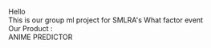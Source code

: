 Hello<br>
This is our group ml project for SMLRA's What factor event<br>
Our Product :<br>
ANIME PREDICTOR
